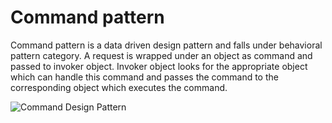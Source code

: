 # Command pattern
 
 Command pattern is a data driven design pattern and falls under behavioral pattern category.
 A request is wrapped under an object as command and passed to invoker object. Invoker object
 looks for the appropriate object which can handle this command and passes the command to the
 corresponding object which executes the command.
 
 ![Command Design Pattern](src/tech/marcusvieira/behavioral/command.png)
 